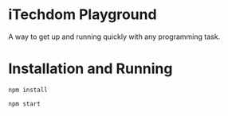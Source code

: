 # iTechdom Playground
A way to get up and running quickly with any programming task.

# Installation and Running
```
npm install
```
```
npm start
```
